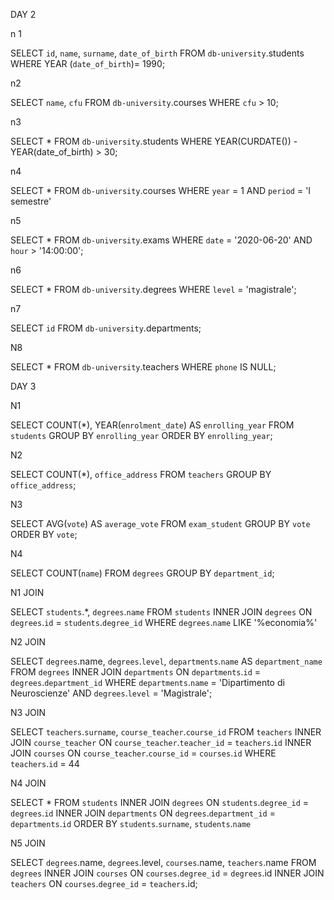 DAY 2

n 1

SELECT 
    `id`, `name`, `surname`, `date_of_birth`
FROM
    `db-university`.students
WHERE YEAR 
	(`date_of_birth`)= 1990;
	
 

n2

SELECT 
    `name`, `cfu`
FROM
    `db-university`.courses
WHERE
	`cfu` > 10;



n3

SELECT 
    *
FROM
    `db-university`.students
WHERE
	YEAR(CURDATE()) - YEAR(date_of_birth) > 30;
    
    
n4

SELECT 
    *
FROM
    `db-university`.courses
WHERE
	`year` = 1
AND
	`period` = 'I semestre'


n5

SELECT 
    *
FROM
    `db-university`.exams
WHERE
	`date` = '2020-06-20'
AND
	`hour` > '14:00:00';


n6

SELECT 
    *
FROM
    `db-university`.degrees
WHERE
	`level` = 'magistrale';

    


n7

SELECT 
    `id`
FROM
    `db-university`.departments;



N8

SELECT 
    *
FROM
    `db-university`.teachers
WHERE
`phone` IS NULL;





DAY 3


N1


SELECT 
  COUNT(*), YEAR(`enrolment_date`) AS `enrolling_year`
FROM
    `students`
GROUP BY `enrolling_year`
ORDER BY `enrolling_year`;


N2

SELECT
	COUNT(*), `office_address`
FROM
	`teachers`
GROUP BY
	`office_address`;


N3

SELECT
	AVG(`vote`) AS `average_vote`
FROM
	`exam_student`
GROUP BY
	`vote`
ORDER BY 
	`vote`;


N4

SELECT 
	COUNT(`name`)
FROM
    `degrees`
GROUP BY `department_id`;


N1 JOIN


SELECT 
    `students`.*,  `degrees`.`name`
FROM
    `students`
        INNER JOIN
    `degrees` ON `degrees`.`id` = `students`.`degree_id`
WHERE
    `degrees`.`name` LIKE '%economia%'

N2 JOIN 


SELECT 
    `degrees`.name,  `degrees`.`level`, `departments`.`name` AS `department_name`
FROM
    `degrees`
        INNER JOIN
    `departments` ON `departments`.`id` = `degrees`.`department_id`
WHERE
    `departments`.`name` = 'Dipartimento di Neuroscienze'
        AND `degrees`.`level` = 'Magistrale';


N3 JOIN 

SELECT 
    `teachers`.`surname`, `course_teacher`.`course_id`
FROM
    `teachers`
        INNER JOIN
    `course_teacher` ON `course_teacher`.`teacher_id` = `teachers`.`id`
        INNER JOIN
    `courses` ON `course_teacher`.`course_id` = `courses`.`id`
WHERE
    `teachers`.`id` = 44



N4 JOIN

SELECT 
    *
FROM
    `students`
    INNER JOIN 
    `degrees` ON `students`.`degree_id` = `degrees`.`id`
    INNER JOIN
    `departments` ON `degrees`.`department_id` = `departments`.`id`
    ORDER BY `students`.`surname`, `students`.`name`


N5 JOIN


SELECT 
    `degrees`.name, `degrees`.level, `courses`.name, `teachers`.name
FROM
    `degrees`
    INNER JOIN  `courses` ON `courses`.`degree_id` = `degrees`.id
    INNER JOIN `teachers` ON `courses`.`degree_id` = `teachers`.id;